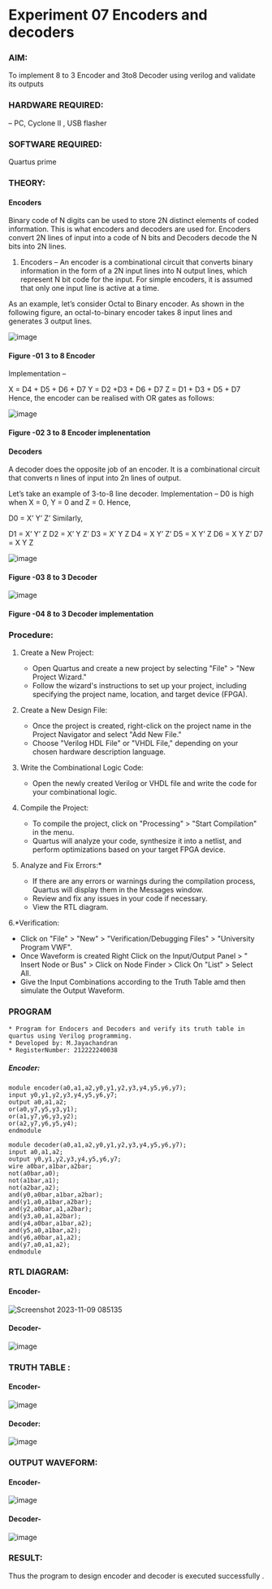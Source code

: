 # Experiment 07 Encoders and decoders 
### AIM: 
To implement 8 to 3 Encoder and  3to8 Decoder using verilog and validate its outputs
### HARDWARE REQUIRED: 
– PC, Cyclone II , USB flasher
### SOFTWARE REQUIRED:  
Quartus prime
### THEORY:

#### Encoders
Binary code of N digits can be used to store 2N distinct elements of coded information. This is what encoders and decoders are used for. Encoders convert 2N lines of input into a code of N bits and Decoders decode the N bits into 2N lines.

1. Encoders –
An encoder is a combinational circuit that converts binary information in the form of a 2N input lines into N output lines, which represent N bit code for the input. For simple encoders, it is assumed that only one input line is active at a time.

As an example, let’s consider Octal to Binary encoder. As shown in the following figure, an octal-to-binary encoder takes 8 input lines and generates 3 output lines.

![image](https://user-images.githubusercontent.com/36288975/171543588-bc0746df-a173-4b35-989e-5fb7d385fe8a.png)
#### Figure -01 3 to 8 Encoder 


Implementation –

X = D4 + D5 + D6 + D7
Y = D2 +D3 + D6 + D7
Z = D1 + D3 + D5 + D7 
Hence, the encoder can be realised with OR gates as follows:


![image](https://user-images.githubusercontent.com/36288975/171543740-68403b82-aa93-4c98-9343-f32b14885a2e.png)
#### Figure -02 3 to 8 Encoder implenentation 

 #### Decoders 
A decoder does the opposite job of an encoder. It is a combinational circuit that converts n lines of input into 2n lines of output.

Let’s take an example of 3-to-8 line decoder.
Implementation –
D0 is high when X = 0, Y = 0 and Z = 0. Hence,

D0 = X’ Y’ Z’ 
Similarly,

D1 = X’ Y’ Z
D2 = X’ Y Z’
D3 = X’ Y Z
D4 = X Y’ Z’
D5 = X Y’ Z
D6 = X Y Z’
D7 = X Y Z 


![image](https://user-images.githubusercontent.com/36288975/171543978-ee2d0671-2846-40a1-8705-507fd6287a49.png)
#### Figure -03 8 to 3 Decoder 



![image](https://user-images.githubusercontent.com/36288975/171543866-5a6eace6-8683-49d7-9c4f-a7cb30ec3035.png)
#### Figure -04 8 to 3 Decoder implementation 

### Procedure:
1. Create a New Project:
   - Open Quartus and create a new project by selecting "File" > "New Project Wizard."
   - Follow the wizard's instructions to set up your project, including specifying the project name, location, and target device (FPGA).

2. Create a New Design File:
   - Once the project is created, right-click on the project name in the Project Navigator and select "Add New File."
   - Choose "Verilog HDL File" or "VHDL File," depending on your chosen hardware description language.

3. Write the Combinational Logic Code:
   - Open the newly created Verilog or VHDL file and write the code for your combinational logic.
     
4. Compile the Project:
   - To compile the project, click on "Processing" > "Start Compilation" in the menu.
   - Quartus will analyze your code, synthesize it into a netlist, and perform optimizations based on your target FPGA device.

5. Analyze and Fix Errors:*
   - If there are any errors or warnings during the compilation process, Quartus will display them in the Messages window.
   - Review and fix any issues in your code if necessary.
   - View the RTL diagram.

6.*Verification:
   - Click on "File" > "New" > "Verification/Debugging Files" > "University Program VWF".
   - Once Waveform is created Right Click on the Input/Output Panel > " Insert Node or Bus" > Click on Node Finder > Click On "List" > Select All.
   - Give the Input Combinations according to the Truth Table amd then simulate the Output Waveform.



### PROGRAM 
```
* Program for Endocers and Decoders and verify its truth table in quartus using Verilog programming.
* Developed by: M.Jayachandran
* RegisterNumber: 212222240038
```
##### Encoder:
```
module encoder(a0,a1,a2,y0,y1,y2,y3,y4,y5,y6,y7);
input y0,y1,y2,y3,y4,y5,y6,y7;
output a0,a1,a2;
or(a0,y7,y5,y3,y1);
or(a1,y7,y6,y3,y2);
or(a2,y7,y6,y5,y4);
endmodule
```
```
module decoder(a0,a1,a2,y0,y1,y2,y3,y4,y5,y6,y7);
input a0,a1,a2;
output y0,y1,y2,y3,y4,y5,y6,y7;
wire a0bar,a1bar,a2bar;
not(a0bar,a0);
not(a1bar,a1);
not(a2bar,a2);
and(y0,a0bar,a1bar,a2bar);
and(y1,a0,a1bar,a2bar);
and(y2,a0bar,a1,a2bar);
and(y3,a0,a1,a2bar);
and(y4,a0bar,a1bar,a2);
and(y5,a0,a1bar,a2);
and(y6,a0bar,a1,a2);
and(y7,a0,a1,a2);
endmodule

```

### RTL DIAGRAM:
#### Encoder-
![Screenshot 2023-11-09 085135](https://github.com/Vanitha-SM/Experiment-08-Encoders-and-decoders-/assets/119557985/91aaa217-95a8-4f94-8101-388c0fe1d27d)
#### Decoder-
![image](https://github.com/Vanitha-SM/Experiment-08-Encoders-and-decoders-/assets/119557985/4c90f4a0-d878-451b-b477-f7833e186af2)






### TRUTH TABLE :
#### Encoder-
![image](https://github.com/Vanitha-SM/Experiment-08-Encoders-and-decoders-/assets/119557985/b79ea793-7269-40c7-b667-f4ec965cd5d8)
#### Decoder:
![image](https://github.com/Vanitha-SM/Experiment-08-Encoders-and-decoders-/assets/119557985/bf5a6369-ab2b-4c83-b91e-84e3c7f6ab22)



### OUTPUT WAVEFORM:
#### Encoder-
![image](https://github.com/Vanitha-SM/Experiment-08-Encoders-and-decoders-/assets/119557985/70bbd264-db31-4168-a6bf-26bab1e57d4e)
#### Decoder-
![image](https://github.com/Vanitha-SM/Experiment-08-Encoders-and-decoders-/assets/119557985/a43617b8-1253-4a69-90ee-778cb8b4dd6b)


### RESULT:
Thus the program to design encoder and decoder is executed successfully .

